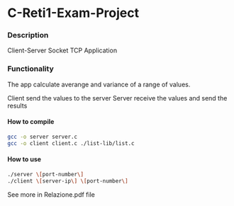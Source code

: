 # C-Reti1-Exam-Project

### Description

Client-Server Socket TCP Application

### Functionality

The app calculate averange and variance of a range of values.

Client send the values to the server
Server receive the values and send the results

#### How to compile

```bash
gcc -o server server.c
gcc -o client client.c ./list-lib/list.c
```

#### How to use

```bash
./server \[port-number\]
./client \[server-ip\] \[port-number\]
```

See more in Relazione.pdf file